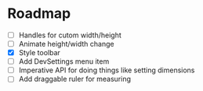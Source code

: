 
# Roadmap

- [ ] Handles for cutom width/height
- [ ] Animate height/width change
- [x] Style toolbar
- [ ] Add DevSettings menu item
- [ ] Imperative API for doing things like setting dimensions
- [ ] Add draggable ruler for measuring
